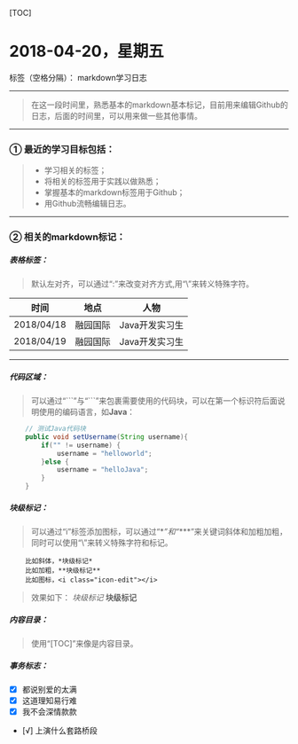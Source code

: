 [TOC]

# 2018-04-20，星期五

标签（空格分隔）： markdown学习日志

---

> 在这一段时间里，熟悉基本的markdown基本标记，目前用来编辑Github的日志，后面的时间里，可以用来做一些其他事情。

---

### ① 最近的学习目标包括：
> * 学习相关的标签；
> * 将相关的标签用于实践以做熟悉；
> * 掌握基本的markdown标签用于Github；
> * 用Github流畅编辑日志。

---

### ② 相关的markdown标记：

##### 表格标签：
> 默认左对齐，可以通过“:”来改变对齐方式,用“\”来转义特殊字符。

| 时间 | 地点 | 人物 |
|----  |----  |----  |
| 2018/04/18   | 融园国际  | Java开发实习生    |
| 2018/04/19| 融园国际| Java开发实习生   |


---

##### 代码区域：
> 可以通过“\`\`\`”与“\`\`\`”来包裹需要使用的代码块，可以在第一个标识符后面说明使用的编码语言，如**Java**：
``` Java
    // 测试Java代码块
    public void setUsername(String username){
        if("" != username) {
            username = "helloworld";
        }else {
            username = "helloJava";
        }
    }
```

##### 块级标记：
> 可以通过“i”标签添加图标，可以通过“\**”和“****”来关键词斜体和加粗加粗，同时可以使用“\”来转义特殊字符和标记。
```
    比如斜体，*块级标记*
    比如加粗，**块级标记**
    比如图标，<i class="icon-edit"></i>
```
> 效果如下：
 *块级标记*
 **块级标记**
 <i class="icon-renren "></i> <i class="icon-edit"></i>

##### 内容目录：
> 使用“[TOC]”来像是内容目录。

##### 事务标志：
- [x] 都说别爱的太满
- [x] 这道理知易行难
- [x] 我不会深情款款
- [√] 上演什么套路桥段

##### 








